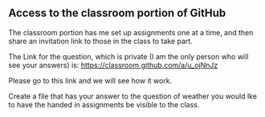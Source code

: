 ## Access to the classroom portion of GitHub

The classroom portion has me set up assignments one at a time, and then share an invitation link to those in the class to take part.

The Link for the question, which is private (I am the only person who will see your answers) is: 
https://classroom.github.com/a/u_ojNnJz


Please go to this link and we will see how it work. 

Create a file that has your answer to the question of weather you would lke to have the handed in assignments be visible to the class.
